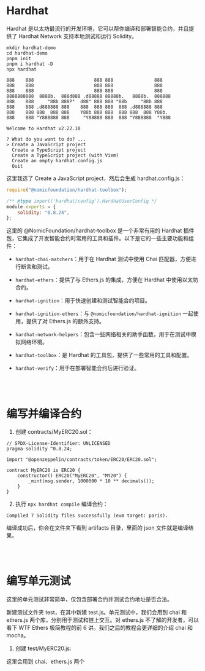 # Hardhat

Hardhat 是以太坊最流行的开发环境，它可以帮你编译和部署智能合约，并且提供了 Hardhat Network 支持本地测试和运行 Solidity。

```
mkdir hardhat-demo
cd hardhat-demo
pnpm init
pnpm i hardhat -D
npx hardhat
```

```
888    888                      888 888               888
888    888                      888 888               888
888    888                      888 888               888
8888888888  8888b.  888d888 .d88888 88888b.   8888b.  888888
888    888     "88b 888P"  d88" 888 888 "88b     "88b 888
888    888 .d888888 888    888  888 888  888 .d888888 888
888    888 888  888 888    Y88b 888 888  888 888  888 Y88b.
888    888 "Y888888 888     "Y88888 888  888 "Y888888  "Y888

Welcome to Hardhat v2.22.10

? What do you want to do? ...
> Create a JavaScript project
  Create a TypeScript project
  Create a TypeScript project (with Viem)
  Create an empty hardhat.config.js
  Quit
```

这里我选了 Create a JavaScript project，然后会生成 hardhat.config.js：

```js
require("@nomicfoundation/hardhat-toolbox");

/** @type import('hardhat/config').HardhatUserConfig */
module.exports = {
    solidity: "0.8.24",
};
```

这里的 @NomicFoundation/hardhat-toolbox 是一个非常有用的 Hardhat 插件包，它集成了开发智能合约时常用的工具和插件。以下是它的一些主要功能和组件：

-   `hardhat-chai-matchers`：用于在 Hardhat 测试中使用 Chai 匹配器，方便进行断言和测试。

-   `hardhat-ethers`：提供了与 Ethers.js 的集成，方便在 Hardhat 中使用以太坊合约。

-   `hardhat-ignition`：用于快速创建和测试智能合约项目。

-   `hardhat-ignition-ethers`：与 `@nomicfoundation/hardhat-ignition` 一起使用，提供了对 Ethers.js 的额外支持。

-   `hardhat-network-helpers`：包含一些网络相关的助手函数，用于在测试中模拟网络环境。

-   `hardhat-toolbox`：是 Hardhat 的工具包，提供了一些常用的工具和配置。

-   `hardhat-verify`：用于在部署智能合约后进行验证。

<br><br>

# 编写并编译合约

1. 创建 contracts/MyERC20.sol：

```solidity
// SPDX-License-Identifier: UNLICENSED
pragma solidity ^0.8.24;

import "@openzeppelin/contracts/token/ERC20/ERC20.sol";

contract MyERC20 is ERC20 {
    constructor() ERC20("MyERC20", "MY20") {
        _mint(msg.sender, 1000000 * 10 ** decimals());
    }
}
```

2. 执行 `npx hardhat compile` 编译合约：

```
Compiled 7 Solidity files successfully (evm target: paris).
```

编译成功后，你会在文件夹下看到 artifacts 目录，里面的 json 文件就是编译结果。

<br><br>

# 编写单元测试

这里的单元测试非常简单，仅包含部署合约并测试合约地址是否合法。

新建测试文件夹 test，在其中新建 test.js。单元测试中，我们会用到 chai 和 ethers.js 两个库，分别用于测试和链上交互。对 ethers.js 不了解的开发者，可以看下 WTF Ethers 极简教程的前 6 讲。我们之后的教程会更详细的介绍 chai 和 mocha。

1. 创建 test/MyERC20.js:

这里会用到 chai、ethers.js 两个
